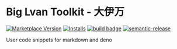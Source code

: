 # Big Lvan Toolkit - 大伊万

[![Marketplace Version](https://vsmarketplacebadge.apphb.com/version/zhanghe.biglvan.svg)](https://marketplace.visualstudio.com/items?itemName=zhanghe.biglvan) [![Installs](https://vsmarketplacebadge.apphb.com/installs/zhanghe.biglvan.svg)](https://marketplace.visualstudio.com/items?itemName=zhanghe.biglvan) [![build badge](https://github.com/zhanghecool/biglvan/workflows/CI/badge.svg)](https://github.com/zhanghecool/biglvan/actions) [![semantic-release](https://img.shields.io/badge/%20%20%F0%9F%93%A6%F0%9F%9A%80-semantic--release-e10079.svg)](https://github.com/semantic-release/semantic-release)  

User code snippets for markdown and deno
